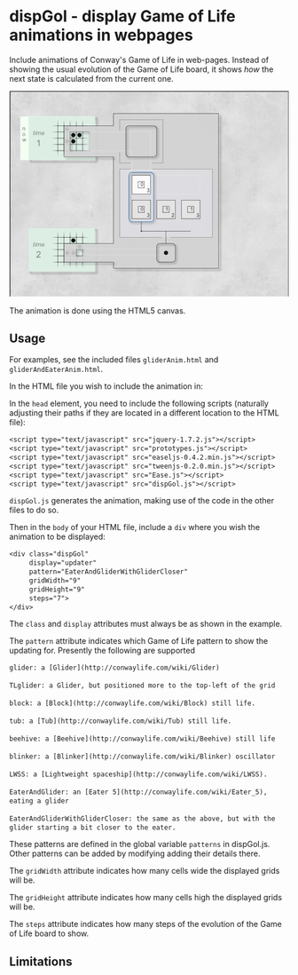 dispGol - display Game of Life animations in webpages
=====================================================

Include animations of Conway's Game of Life in web-pages.  Instead of showing the usual evolution of the Game of Life board, it shows *how* the next state is calculated from the current one.

![](http://github.com/jamesrcole/dispGol/raw/master/img/screenshot.png) 

The animation is done using the HTML5 canvas.  


Usage
-----

For examples, see the included files `gliderAnim.html` and `gliderAndEaterAnim.html`.

In the HTML file you wish to include the animation in:

In the `head` element, you need to include the following scripts 
(naturally adjusting their paths if they are located in a different 
location to the HTML file):

    <script type="text/javascript" src="jquery-1.7.2.js"></script>  
    <script type="text/javascript" src="prototypes.js"></script>
    <script type="text/javascript" src="easeljs-0.4.2.min.js"></script>
    <script type="text/javascript" src="tweenjs-0.2.0.min.js"></script>
    <script type="text/javascript" src="Ease.js"></script>
    <script type="text/javascript" src="dispGol.js"></script>

`dispGol.js` generates the animation, making use of the code in the other files to do so.

Then in the `body` of your HTML file, include a `div` where you wish the 
animation to be displayed:

    <div class="dispGol"
         display="updater"
         pattern="EaterAndGliderWithGliderCloser"
         gridWidth="9"
         gridHeight="9"
         steps="7">
    </div>

The `class` and `display` attributes must always be as shown in the 
example.

The `pattern` attribute indicates which Game of Life pattern to show the updating for.  Presently the following are supported

    glider: a [Glider](http://conwaylife.com/wiki/Glider)

    TLglider: a Glider, but positioned more to the top-left of the grid 

    block: a [Block](http://conwaylife.com/wiki/Block) still life.  

    tub: a [Tub](http://conwaylife.com/wiki/Tub) still life.

    beehive: a [Beehive](http://conwaylife.com/wiki/Beehive) still life

    blinker: a [Blinker](http://conwaylife.com/wiki/Blinker) oscillator

    LWSS: a [Lightweight spaceship](http://conwaylife.com/wiki/LWSS).  

    EaterAndGlider: an [Eater 5](http://conwaylife.com/wiki/Eater_5), eating a glider 

    EaterAndGliderWithGliderCloser: the same as the above, but with the glider starting a bit closer to the eater.

These patterns are defined in the global variable `patterns` in dispGol.js. Other patterns can be added by modifying adding their details there.

The `gridWidth` attribute indicates how many cells wide the displayed grids will be.

The `gridHeight` attribute indicates how many cells high the displayed 
grids will be.

The `steps` attribute indicates how many steps of the evolution of the 
Game of Life board to show.


Limitations
-----------



